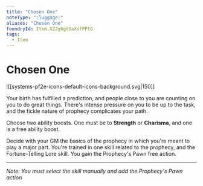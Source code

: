 ```yaml
---
title: "Chosen One"
noteType: ":luggage:"
aliases: "Chosen One"
foundryId: Item.XZJg6gtSaXdfPPtG
tags:
  - Item
---
```


# Chosen One
![[systems-pf2e-icons-default-icons-background.svg|150]]

Your birth has fulfilled a prediction, and people close to you are counting on you to do great things. There's intense pressure on you to be up to the task, and the fickle nature of prophecy complicates your path.

Choose two ability boosts. One must be to **Strength** or **Charisma**, and one is a free ability boost.

Decide with your GM the basics of the prophecy in which you're meant to play a major part. You're trained in one skill related to the prophecy, and the Fortune-Telling Lore skill. You gain the Prophecy's Pawn free action.

* * *

_Note: You must select the skill manually and add the Prophecy's Pawn action_
